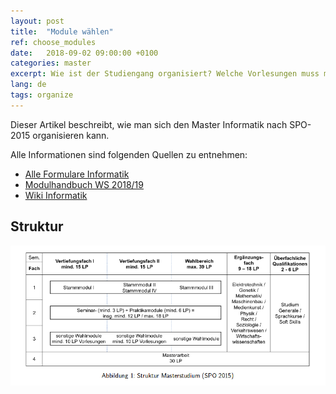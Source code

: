 ```yaml
---
layout: post
title:  "Module wählen"
ref: choose_modules
date:   2018-09-02 09:00:00 +0100
categories: master
excerpt: Wie ist der Studiengang organisiert? Welche Vorlesungen muss man wählen. Übersicht über die Profile.
lang: de
tags: organize
---
```


Dieser Artikel beschreibt, wie man sich den Master Informatik nach SPO-2015 organisieren kann.

Alle Informationen sind folgenden Quellen zu entnehmen:

 - [Alle Formulare Informatik](https://www.informatik.kit.edu/formulare.php)
 - [Modulhandbuch WS 2018/19](cs-k.it/modul)
 - [Wiki Informatik](cs-k.it/wiki)

## Struktur

![Master Informatik Struktur](../assets/images/Master_Semesterplan.png "Master Informatik Struktur")











